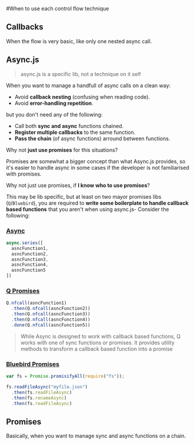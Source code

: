#When to use each control flow technique

## Callbacks

When the flow is very basic, like only one nested async call.

## Async.js

> async.js is a specific lib, not a technique on it self

When you want to manage a handfull of async calls on a clean way:
  - Avoid **callback nesting** (confusing when reading code).
  - Avoid **error-handling repetition**.

but you don't need any of the following:
  - Call both **sync and async** functions chained.
  - **Register multiple callbacks** to the same function.
  - **Pass the chain** (of async functions) arround between functions.

Why not **just use promises** for this situations?

Promises are somewhat a bigger concept than what Async.js provides, so it's easier to handle async in some cases if the developer is not familiarised with promises.

Why not just use promises, if **I know who to use promises**?

This may be lib specific, but at least on two mayor promises libs (`Q`/`Bluebird`), you are required to **write some boilerplate to handle callback based functions** that you aren't when using async.js- Consider the following:

### [Async](https://github.com/caolan/async)
```javascript
async.series([
  asncFunction1,
  asncFunction2,
  asncFunction3,
  asncFunction4,
  asncFunction5
])
```

### [Q Promises](https://github.com/kriskowal/q)
```javascript
Q.nfcall(asncFunction1)
  .then(Q.nfcall(asncFunction2))
  .then(Q.nfcall(asncFunction3))
  .then(Q.nfcall(asncFunction4))
  .done(Q.nfcall(asncFunction5))
```
> While Async is designed to work with callback based functions, Q works with one of sync functions or promises. It provides utility methods to transform a callback based function into a promise

### [Bluebird Promises](https://github.com/petkaantonov/bluebird)
```javascript
var fs = Promise.promisifyAll(require("fs"));

fs.readFileAsync("myfile.json")
  .then(fs.readFileAsync)
  .then(fs.renameAsync)
  .then(fs.readFileAsync)

```

## Promises

Basically, when you want to manage sync and async functions on a chain.